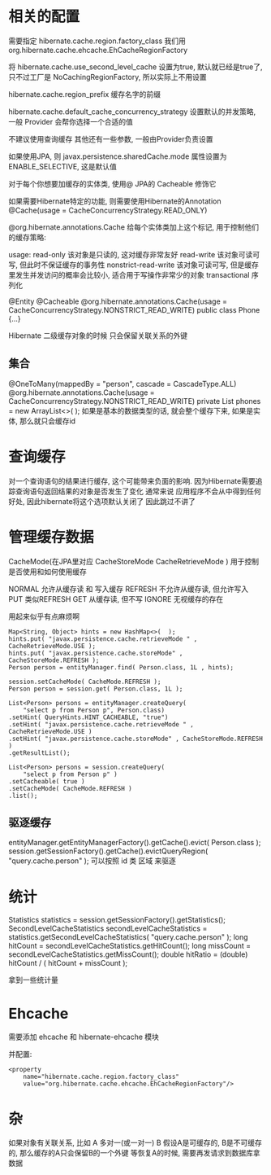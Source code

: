 # 相关的配置 #
需要指定 hibernate.cache.region.factory_class 我们用 org.hibernate.cache.ehcache.EhCacheRegionFactory

将 hibernate.cache.use_second_level_cache 设置为true, 默认就已经是true了, 只不过工厂是 NoCachingRegionFactory, 所以实际上不用设置

hibernate.cache.region_prefix 缓存名字的前缀

hibernate.cache.default_cache_concurrency_strategy 设置默认的并发策略, 一般 Provider 会帮你选择一个合适的值

不建议使用查询缓存
其他还有一些参数, 一般由Provider负责设置

如果使用JPA, 则  javax.persistence.sharedCache.mode 属性设置为 ENABLE_SELECTIVE, 这是默认值

对于每个你想要加缓存的实体类, 使用@ JPA的 Cacheable 修饰它

如果需要Hibernate特定的功能, 则需要使用Hibernate的Annotation
@Cache(usage = CacheConcurrencyStrategy.READ_ONLY)


@org.hibernate.annotations.Cache
给每个实体类加上这个标记, 用于控制他们的缓存策略:

usage:
read-only 该对象是只读的, 这对缓存非常友好
read-write 该对象可读可写, 但此时不保证缓存的事务性
nonstrict-read-write 该对象可读可写, 但是缓存里发生并发访问的概率会比较小, 适合用于写操作非常少的对象
transactional 序列化

@Entity
@Cacheable
@org.hibernate.annotations.Cache(usage = CacheConcurrencyStrategy.NONSTRICT_READ_WRITE)
public class Phone {...}

Hibernate 二级缓存对象的时候 只会保留关联关系的外键

## 集合 ##
@OneToMany(mappedBy = "person", cascade = CascadeType.ALL)
@org.hibernate.annotations.Cache(usage = CacheConcurrencyStrategy.NONSTRICT_READ_WRITE)
private List<Phone> phones = new ArrayList<>(  );
如果是基本的数据类型的话, 就会整个缓存下来, 如果是实体, 那么就只会缓存id


# 查询缓存 #
对一个查询语句的结果进行缓存, 这个可能带来负面的影响. 因为Hibernate需要追踪查询语句返回结果的对象是否发生了变化
通常来说 应用程序不会从中得到任何好处, 因此hibernate将这个选项默认关闭了
因此跳过不讲了

# 管理缓存数据 #
CacheMode(在JPA里对应 CacheStoreMode CacheRetrieveMode )
用于控制是否使用和如何使用缓存

NORMAL 允许从缓存读 和 写入缓存
REFRESH 不允许从缓存读, 但允许写入
PUT 类似REFRESH
GET 从缓存读, 但不写
IGNORE 无视缓存的存在

用起来似乎有点麻烦啊
```
Map<String, Object> hints = new HashMap<>(  );
hints.put( "javax.persistence.cache.retrieveMode " , CacheRetrieveMode.USE );
hints.put( "javax.persistence.cache.storeMode" , CacheStoreMode.REFRESH );
Person person = entityManager.find( Person.class, 1L , hints);

session.setCacheMode( CacheMode.REFRESH );
Person person = session.get( Person.class, 1L );

List<Person> persons = entityManager.createQuery(
    "select p from Person p", Person.class)
.setHint( QueryHints.HINT_CACHEABLE, "true")
.setHint( "javax.persistence.cache.retrieveMode " , CacheRetrieveMode.USE )
.setHint( "javax.persistence.cache.storeMode" , CacheStoreMode.REFRESH )
.getResultList();

List<Person> persons = session.createQuery(
    "select p from Person p" )
.setCacheable( true )
.setCacheMode( CacheMode.REFRESH )
.list();
```

## 驱逐缓存 ##
entityManager.getEntityManagerFactory().getCache().evict( Person.class );
session.getSessionFactory().getCache().evictQueryRegion( "query.cache.person" );
可以按照 id 类 区域 来驱逐

# 统计 #
Statistics statistics = session.getSessionFactory().getStatistics();
SecondLevelCacheStatistics secondLevelCacheStatistics =
        statistics.getSecondLevelCacheStatistics( "query.cache.person" );
long hitCount = secondLevelCacheStatistics.getHitCount();
long missCount = secondLevelCacheStatistics.getMissCount();
double hitRatio = (double) hitCount / ( hitCount + missCount );

拿到一些统计量

# Ehcache #
需要添加 ehcache 和 hibernate-ehcache 模块

并配置:
```
<property
    name="hibernate.cache.region.factory_class"
    value="org.hibernate.cache.ehcache.EhCacheRegionFactory"/>
```

# 杂 #
如果对象有关联关系, 比如 A 多对一(或一对一) B
假设A是可缓存的, B是不可缓存的, 那么缓存的A只会保留B的一个外键
等恢复A的时候, 需要再发请求到数据库拿数据
